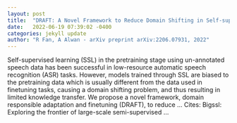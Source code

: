 ```yaml
---
layout: post
title:  "DRAFT: A Novel Framework to Reduce Domain Shifting in Self-supervised Learning and Its Application to Children s ASR"
date:   2022-06-19 07:39:02 -0400
categories: jekyll update
author: "R Fan, A Alwan - arXiv preprint arXiv:2206.07931, 2022"
---
```

Self-supervised learning (SSL) in the pretraining stage using un-annotated speech data has been successful in low-resource automatic speech recognition (ASR) tasks. However, models trained through SSL are biased to the pretraining data which is usually different from the data used in finetuning tasks, causing a domain shifting problem, and thus resulting in limited knowledge transfer. We propose a novel framework, domain responsible adaptation and finetuning (DRAFT), to reduce …
Cites: ‪Bigssl: Exploring the frontier of large-scale semi-supervised …‬  